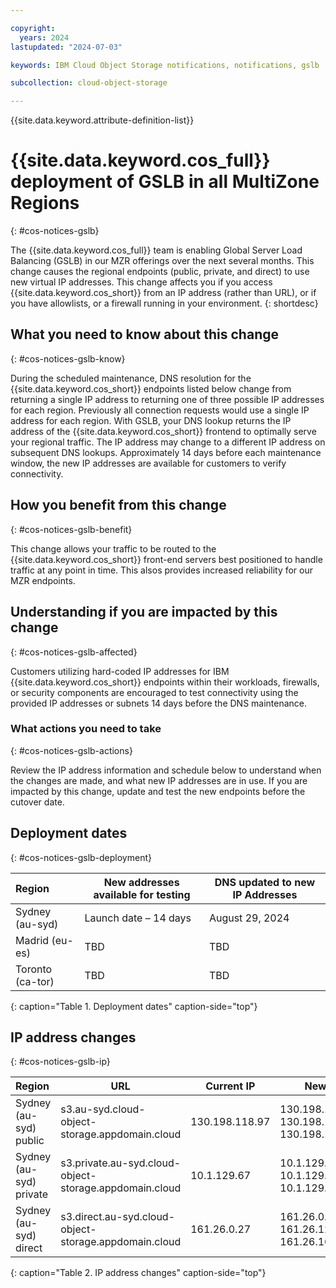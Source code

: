 ```yaml
---

copyright:
  years: 2024
lastupdated: "2024-07-03"

keywords: IBM Cloud Object Storage notifications, notifications, gslb

subcollection: cloud-object-storage

---
```


{{site.data.keyword.attribute-definition-list}}

# {{site.data.keyword.cos_full}} deployment of GSLB in all MultiZone Regions
{: #cos-notices-gslb}

The {{site.data.keyword.cos_full}} team is enabling Global Server Load Balancing (GSLB) in our MZR offerings over the next several months. This change causes the regional endpoints (public, private, and direct) to use new virtual IP addresses. This change affects you if you access {{site.data.keyword.cos_short}} from an IP address (rather than URL), or if you have allowlists, or a firewall running in your environment.
{: shortdesc}

## What you need to know about this change
{: #cos-notices-gslb-know}

During the scheduled maintenance, DNS resolution for the {{site.data.keyword.cos_short}} endpoints listed below change from returning a single IP address to returning one of three possible IP addresses for each region. Previously all connection requests would use a single IP address for each region. With GSLB, your DNS lookup returns the IP address of the {{site.data.keyword.cos_short}} frontend to optimally serve your regional traffic. The IP address may change to a different IP address on subsequent DNS lookups. Approximately 14 days before each maintenance window, the new IP addresses are available for customers to verify connectivity.

## How you benefit from this change
{: #cos-notices-gslb-benefit}

This change allows your traffic to be routed to the {{site.data.keyword.cos_short}} front-end servers best positioned to handle traffic at any point in time. This alsos provides increased reliability for our MZR endpoints.

## Understanding if you are impacted by this change
{: #cos-notices-gslb-affected}

Customers utilizing hard-coded IP addresses for IBM {{site.data.keyword.cos_short}} endpoints within their workloads, firewalls, or security components are encouraged to test connectivity using the provided IP addresses or subnets 14 days before the DNS maintenance.

### What actions you need to take
{: #cos-notices-gslb-actions}

Review the IP address information and schedule below to understand when the changes are made, and what new IP addresses are in use. If you are impacted by this change, update and test the new endpoints before the cutover date.

## Deployment dates
{: #cos-notices-gslb-deployment}

| Region          | New addresses available for testing  | DNS updated to new IP Addresses |
|:----------------|--------------------------------------|---------------------------------|
| Sydney (au-syd) | Launch date – 14 days                | August 29, 2024                 |
| Madrid (eu-es)  | TBD                                  | TBD                             |
| Toronto (ca-tor)| TBD                                  |TBD                              |
{: caption="Table 1. Deployment dates" caption-side="top"}

## IP address changes
{: #cos-notices-gslb-ip}

| Region                 | URL                                                    | Current IP                      | New IPs                                           |
|:-----------------------|-----------------------------------------------------   |---------------------------------|-------------------------------------------------- |
| Sydney (au-syd) public | s3.au-syd.cloud-object-storage.appdomain.cloud         | 130.198.118.97                  | 130.198.118.97, 130.198.118.105, 130.198.118.106  |
| Sydney (au-syd) private| s3.private.au-syd.cloud-object-storage.appdomain.cloud | 10.1.129.67                     | 10.1.129.67, 10.1.129.189, 10.1.129.190           |
| Sydney (au-syd) direct | s3.direct.au-syd.cloud-object-storage.appdomain.cloud  | 161.26.0.27                     | 161.26.0.27, 161.26.125.27, 161.26.165.27         |
{: caption="Table 2. IP address changes" caption-side="top"}
